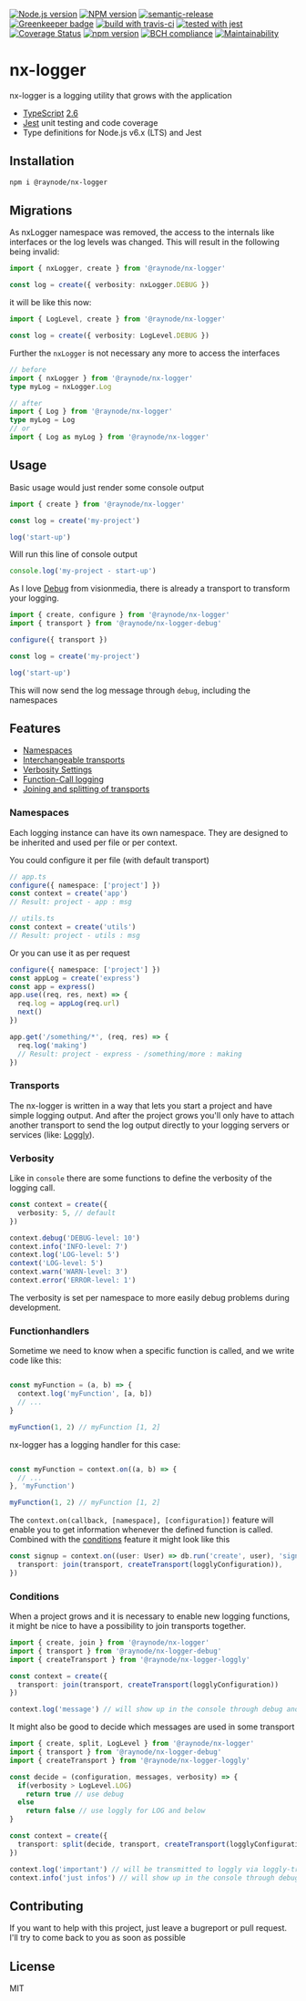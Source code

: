 [![Node.js version][nodejs-badge]][nodejs]
[![NPM version][npm-badge]][npm]
[![semantic-release][semantic-release-badge]][semantic-release]
[![Greenkeeper badge][greenkeeper-badge]][greenkeeper]
[![build with travis-ci][travis-badge]][travis]
[![tested with jest][jest-badge]][jest]
[![Coverage Status](https://coveralls.io/repos/github/raynode/nx-logger/badge.svg?branch=master)](https://coveralls.io/github/raynode/nx-logger?branch=master)
[![npm version](https://badge.fury.io/js/%40raynode%2Fnx-logger.svg)](https://badge.fury.io/js/%40raynode%2Fnx-logger)
[![BCH compliance](https://bettercodehub.com/edge/badge/raynode/nx-logger?branch=master)](https://bettercodehub.com/)
[![Maintainability](https://api.codeclimate.com/v1/badges/fff34fc1b31f6089213d/maintainability)](https://codeclimate.com/github/raynode/nx-logger/maintainability)

# nx-logger

nx-logger is a logging utility that grows with the application

+ [TypeScript][typescript] [2.6][typescript-26]
+ [Jest][jest] unit testing and code coverage
+ Type definitions for Node.js v6.x (LTS) and Jest

## Installation

```bash
npm i @raynode/nx-logger
```

## Migrations

As nxLogger namespace was removed, the access to the internals like interfaces or the log levels was changed.
This will result in the following being invalid:
```typescript
import { nxLogger, create } from '@raynode/nx-logger'

const log = create({ verbosity: nxLogger.DEBUG })
```

it will be like this now:
```typescript
import { LogLevel, create } from '@raynode/nx-logger'

const log = create({ verbosity: LogLevel.DEBUG })
```

Further the `nxLogger` is not necessary any more to access the interfaces
```typescript
// before
import { nxLogger } from '@raynode/nx-logger'
type myLog = nxLogger.Log

// after
import { Log } from '@raynode/nx-logger'
type myLog = Log
// or
import { Log as myLog } from '@raynode/nx-logger'
```

## Usage

Basic usage would just render some console output
```typescript
import { create } from '@raynode/nx-logger'

const log = create('my-project')

log('start-up')

```

Will run this line of console output

```javascript
console.log('my-project - start-up')
```

As I love [Debug](https://github.com/visionmedia/debug) from visionmedia, there is already a transport to transform your logging.

```typescript
import { create, configure } from '@raynode/nx-logger'
import { transport } from '@raynode/nx-logger-debug'

configure({ transport })

const log = create('my-project')

log('start-up')

```

This will now send the log message through `debug`, including the namespaces

## Features

* [Namespaces](README.md#namespaces)
* [Interchangeable transports](README.md#transports)
* [Verbosity Settings](README.md#verbosity)
* [Function-Call logging](README.md#functionhandlers)
* [Joining and splitting of transports](README.md#conditions)

### Namespaces

Each logging instance can have its own namespace.
They are designed to be inherited and used per file or per context.

You could configure it per file (with default transport)
```typescript
// app.ts
configure({ namespace: ['project'] })
const context = create('app')
// Result: project - app : msg

// utils.ts
const context = create('utils')
// Result: project - utils : msg
```

Or you can use it as per request
```typescript
configure({ namespace: ['project'] })
const appLog = create('express')
const app = express()
app.use((req, res, next) => {
  req.log = appLog(req.url)
  next()
})

app.get('/something/*', (req, res) => {
  req.log('making')
  // Result: project - express - /something/more : making
})
```


### Transports

The nx-logger is written in a way that lets you start a project and have simple logging output.
And after the project grows you'll only have to attach another transport to send the log output directly to your logging servers or services (like: [Loggly](https://www.loggly.com/)).

### Verbosity

Like in `console` there are some functions to define the verbosity of the logging call.

```typescript
const context = create({
  verbosity: 5, // default
})

context.debug('DEBUG-level: 10')
context.info('INFO-level: 7')
context.log('LOG-level: 5')
context('LOG-level: 5')
context.warn('WARN-level: 3')
context.error('ERROR-level: 1')
```

The verbosity is set per namespace to more easily debug problems during development.

### Functionhandlers

Sometime we need to know when a specific function is called, and we write code like this:
```typescript

const myFunction = (a, b) => {
  context.log('myFunction', [a, b])
  // ...
}

myFunction(1, 2) // myFunction [1, 2]
```

nx-logger has a logging handler for this case:
```typescript

const myFunction = context.on((a, b) => {
  // ...
}, 'myFunction')

myFunction(1, 2) // myFunction [1, 2]
```

The `context.on(callback, [namespace], [configuration])` feature will enable you to get information whenever the defined function is called.
Combined with the [conditions](README.md#conditions) feature it might look like this

```typescript
const signup = context.on((user: User) => db.run('create', user), 'signup-user', {
  transport: join(transport, createTransport(logglyConfiguration)),
})
```

### Conditions

When a project grows and it is necessary to enable new logging functions, it might be nice to have a possibility to join transports together.

```typescript
import { create, join } from '@raynode/nx-logger'
import { transport } from '@raynode/nx-logger-debug'
import { createTransport } from '@raynode/nx-logger-loggly'

const context = create({
  transport: join(transport, createTransport(logglyConfiguration))
})

context.log('message') // will show up in the console through debug and be transmitted to loggly via loggly-transport.
```

It might also be good to decide which messages are used in some transport

```typescript
import { create, split, LogLevel } from '@raynode/nx-logger'
import { transport } from '@raynode/nx-logger-debug'
import { createTransport } from '@raynode/nx-logger-loggly'

const decide = (configuration, messages, verbosity) => {
  if(verbosity > LogLevel.LOG)
    return true // use debug
  else
    return false // use loggly for LOG and below
}

const context = create({
  transport: split(decide, transport, createTransport(logglyConfiguration))
})

context.log('important') // will be transmitted to loggly via loggly-transport.
context.info('just infos') // will show up in the console through debug
```

## Contributing

If you want to help with this project, just leave a bugreport or pull request.
I'll try to come back to you as soon as possible

## License

MIT

[greenkeeper-badge]: https://badges.greenkeeper.io/raynode/nx-logger.svg
[greenkeeper]: https://greenkeeper.io/
[jest-badge]: https://img.shields.io/badge/tested_with-jest-99424f.svg
[jest]: https://facebook.github.io/jest/
[nodejs-badge]: https://img.shields.io/badge/node->=%208.2.1-blue.svg
[nodejs]: https://nodejs.org/dist/latest-v8.x/docs/api/
[npm-badge]: https://img.shields.io/badge/npm->=%205.4.0-blue.svg
[npm]: https://docs.npmjs.com/
[semantic-release-badge]: https://img.shields.io/badge/%20%20%F0%9F%93%A6%F0%9F%9A%80-semantic--release-e10079.svg
[semantic-release]: https://github.com/semantic-release/semantic-release
[travis-badge]: https://travis-ci.org/raynode/nx-logger.svg?branch=master
[travis]: https://travis-ci.org/raynode/nx-logger
[tslint]: https://palantir.github.io/tslint/
[typescript-26]: https://github.com/Microsoft/TypeScript/wiki/What's-new-in-TypeScript#typescript-26
[typescript]: https://www.typescriptlang.org/
[typescript-badge]: https://badges.frapsoft.com/typescript/code/typescript.png?v=101
[typescript-badge-url]: https://github.com/ellerbrock/typescript-badges/
